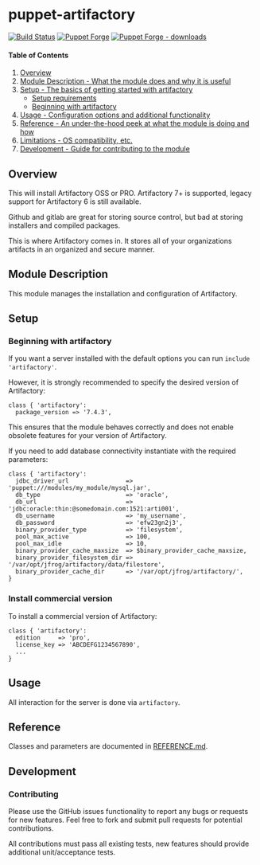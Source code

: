 # puppet-artifactory

[![Build Status](https://github.com/markt-de/puppet-artifactory/actions/workflows/ci.yaml/badge.svg)](https://github.com/markt-de/puppet-artifactory/actions/workflows/ci.yaml)
[![Puppet Forge](https://img.shields.io/puppetforge/v/markt/artifactory.svg)](https://forge.puppetlabs.com/markt/artifactory)
[![Puppet Forge - downloads](https://img.shields.io/puppetforge/dt/markt/artifactory.svg)](https://forge.puppetlabs.com/markt/artifactory)

#### Table of Contents

1. [Overview](#overview)
2. [Module Description - What the module does and why it is useful](#module-description)
3. [Setup - The basics of getting started with artifactory](#setup)
    * [Setup requirements](#setup-requirements)
    * [Beginning with artifactory](#beginning-with-artifactory)
4. [Usage - Configuration options and additional functionality](#usage)
5. [Reference - An under-the-hood peek at what the module is doing and how](#reference)
6. [Limitations - OS compatibility, etc.](#limitations)
7. [Development - Guide for contributing to the module](#development)

## Overview

This will install Artifactory OSS or PRO.
Artifactory 7+ is supported, legacy support for Artifactory 6 is still available.

Github and gitlab are great for storing source control, but bad at storing installers and compiled packages.

This is where Artifactory comes in. It stores all of your organizations artifacts in an organized and secure manner.

## Module Description

This module manages the installation and configuration of Artifactory.

## Setup

### Beginning with artifactory

If you want a server installed with the default options you can run
`include 'artifactory'`.

However, it is strongly recommended to specify the desired version of Artifactory:

```puppet
class { 'artifactory':
  package_version => '7.4.3',
```

This ensures that the module behaves correctly and does not enable obsolete features for your version of Artifactory.

If you need to add database connectivity instantiate with the required parameters:

```puppet
class { 'artifactory':
  jdbc_driver_url                => 'puppet:///modules/my_module/mysql.jar',
  db_type                        => 'oracle',
  db_url                         => 'jdbc:oracle:thin:@somedomain.com:1521:arti001',
  db_username                    => 'my_username',
  db_password                    => 'efw23gn2j3',
  binary_provider_type           => 'filesystem',
  pool_max_active                => 100,
  pool_max_idle                  => 10,
  binary_provider_cache_maxsize  => $binary_provider_cache_maxsize,
  binary_provider_filesystem_dir => '/var/opt/jfrog/artifactory/data/filestore',
  binary_provider_cache_dir      => '/var/opt/jfrog/artifactory/',
}
```

### Install commercial version

To install a commercial version of Artifactory:

```puppet
class { 'artifactory':
  edition     => 'pro',
  license_key => 'ABCDEFG1234567890',
  ...
}
```

## Usage

All interaction for the server is done via `artifactory`.

## Reference

Classes and parameters are documented in [REFERENCE.md](REFERENCE.md).

## Development

### Contributing

Please use the GitHub issues functionality to report any bugs or requests for new features. Feel free to fork and submit pull requests for potential contributions.

All contributions must pass all existing tests, new features should provide additional unit/acceptance tests.

